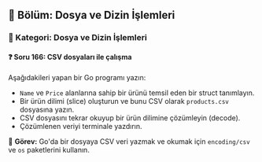 ## 📘 Bölüm: Dosya ve Dizin İşlemleri  
### 🔹 Kategori: Dosya ve Dizin İşlemleri  
#### ❓ Soru 166: CSV dosyaları ile çalışma

Aşağıdakileri yapan bir Go programı yazın:

- `Name` ve `Price` alanlarına sahip bir ürünü temsil eden bir struct tanımlayın.
- Bir ürün dilimi (slice) oluşturun ve bunu CSV olarak `products.csv` dosyasına yazın.
- CSV dosyasını tekrar okuyup bir ürün dilimine çözümleyin (decode).
- Çözümlenen veriyi terminale yazdırın.

🔧 **Görev:** Go'da bir dosyaya CSV veri yazmak ve okumak için `encoding/csv` ve `os` paketlerini kullanın.
